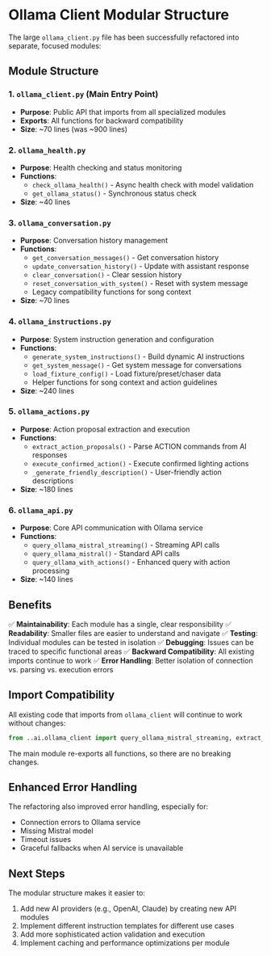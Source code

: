 # Ollama Client Modular Structure

The large `ollama_client.py` file has been successfully refactored into separate, focused modules:

## Module Structure

### 1. `ollama_client.py` (Main Entry Point)
- **Purpose**: Public API that imports from all specialized modules
- **Exports**: All functions for backward compatibility
- **Size**: ~70 lines (was ~900 lines)

### 2. `ollama_health.py`
- **Purpose**: Health checking and status monitoring
- **Functions**:
  - `check_ollama_health()` - Async health check with model validation
  - `get_ollama_status()` - Synchronous status check
- **Size**: ~40 lines

### 3. `ollama_conversation.py`
- **Purpose**: Conversation history management
- **Functions**:
  - `get_conversation_messages()` - Get conversation history
  - `update_conversation_history()` - Update with assistant response
  - `clear_conversation()` - Clear session history
  - `reset_conversation_with_system()` - Reset with system message
  - Legacy compatibility functions for song context
- **Size**: ~70 lines

### 4. `ollama_instructions.py`
- **Purpose**: System instruction generation and configuration
- **Functions**:
  - `generate_system_instructions()` - Build dynamic AI instructions
  - `get_system_message()` - Get system message for conversations
  - `load_fixture_config()` - Load fixture/preset/chaser data
  - Helper functions for song context and action guidelines
- **Size**: ~240 lines

### 5. `ollama_actions.py`
- **Purpose**: Action proposal extraction and execution
- **Functions**:
  - `extract_action_proposals()` - Parse ACTION commands from AI responses
  - `execute_confirmed_action()` - Execute confirmed lighting actions
  - `_generate_friendly_description()` - User-friendly action descriptions
- **Size**: ~180 lines

### 6. `ollama_api.py`
- **Purpose**: Core API communication with Ollama service
- **Functions**:
  - `query_ollama_mistral_streaming()` - Streaming API calls
  - `query_ollama_mistral()` - Standard API calls
  - `query_ollama_with_actions()` - Enhanced query with action processing
- **Size**: ~140 lines

## Benefits

✅ **Maintainability**: Each module has a single, clear responsibility
✅ **Readability**: Smaller files are easier to understand and navigate
✅ **Testing**: Individual modules can be tested in isolation
✅ **Debugging**: Issues can be traced to specific functional areas
✅ **Backward Compatibility**: All existing imports continue to work
✅ **Error Handling**: Better isolation of connection vs. parsing vs. execution errors

## Import Compatibility

All existing code that imports from `ollama_client` will continue to work without changes:

```python
from ..ai.ollama_client import query_ollama_mistral_streaming, extract_action_proposals, execute_confirmed_action
```

The main module re-exports all functions, so there are no breaking changes.

## Enhanced Error Handling

The refactoring also improved error handling, especially for:
- Connection errors to Ollama service
- Missing Mistral model
- Timeout issues
- Graceful fallbacks when AI service is unavailable

## Next Steps

The modular structure makes it easier to:
1. Add new AI providers (e.g., OpenAI, Claude) by creating new API modules
2. Implement different instruction templates for different use cases
3. Add more sophisticated action validation and execution
4. Implement caching and performance optimizations per module
